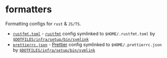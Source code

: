 # formatters

Formatting configs for `rust` & `JS/TS`.

- [`rustfmt.toml`](./rustfmt.toml) - [`rustfmt`](https://github.com/rust-lang/rustfmt) config symlinked to `$HOME/.rustfmt.toml` by [`$DOTFILES/infra/setup/bin/symlink`](../../infra/setup/bin/symlink)
- [`prettierrc.json`](./prettierrc.json) - [Prettier](https://prettier.io) config symlinked to `$HOME/.prettierrc.json` by [`$DOTFILES/infra/setup/bin/symlink`](../../infra/setup/bin/symlink)
